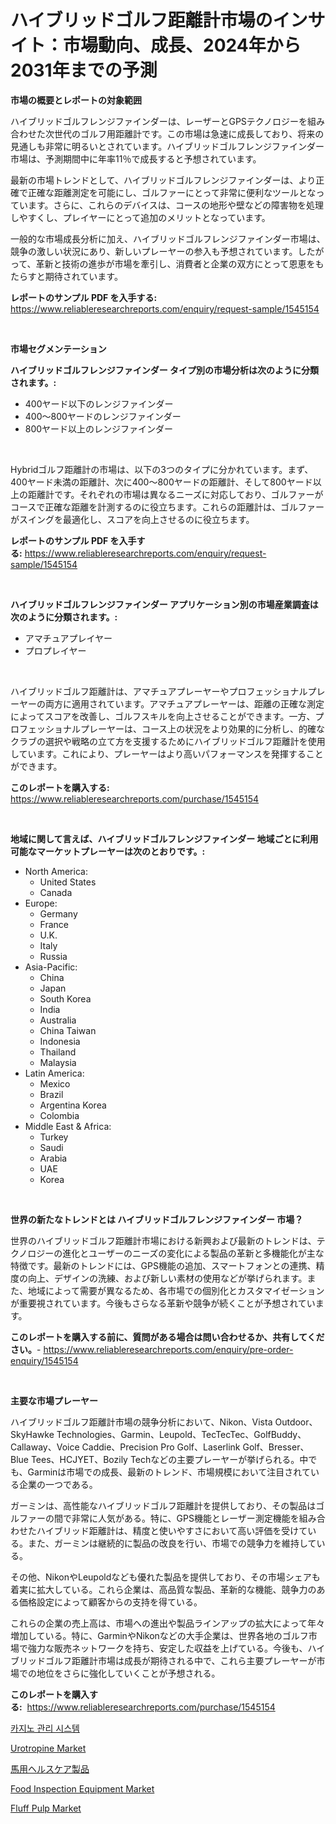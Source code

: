 <p><h1>ハイブリッドゴルフ距離計市場のインサイト：市場動向、成長、2024年から2031年までの予測</h1></p><p><strong>市場の概要とレポートの対象範囲</strong></p>
<p><p>ハイブリッドゴルフレンジファインダーは、レーザーとGPSテクノロジーを組み合わせた次世代のゴルフ用距離計です。この市場は急速に成長しており、将来の見通しも非常に明るいとされています。ハイブリッドゴルフレンジファインダー市場は、予測期間中に年率11％で成長すると予想されています。</p><p>最新の市場トレンドとして、ハイブリッドゴルフレンジファインダーは、より正確で正確な距離測定を可能にし、ゴルファーにとって非常に便利なツールとなっています。さらに、これらのデバイスは、コースの地形や壁などの障害物を処理しやすくし、プレイヤーにとって追加のメリットとなっています。</p><p>一般的な市場成長分析に加え、ハイブリッドゴルフレンジファインダー市場は、競争の激しい状況にあり、新しいプレーヤーの参入も予想されています。したがって、革新と技術の進歩が市場を牽引し、消費者と企業の双方にとって恩恵をもたらすと期待されています。</p></p>
<p><strong>レポートのサンプル PDF を入手する:</strong> <a href="https://www.reliableresearchreports.com/enquiry/request-sample/1545154">https://www.reliableresearchreports.com/enquiry/request-sample/1545154</a></p>
<p>&nbsp;</p>
<p><strong>市場セグメンテーション</strong></p>
<p><strong>ハイブリッドゴルフレンジファインダー タイプ別の市場分析は次のように分類されます。:</strong></p>
<p><ul><li>400ヤード以下のレンジファインダー</li><li>400〜800ヤードのレンジファインダー</li><li>800ヤード以上のレンジファインダー</li></ul></p>
<p>&nbsp;</p>
<p><p>Hybridゴルフ距離計の市場は、以下の3つのタイプに分かれています。まず、400ヤード未満の距離計、次に400〜800ヤードの距離計、そして800ヤード以上の距離計です。それぞれの市場は異なるニーズに対応しており、ゴルファーがコースで正確な距離を計測するのに役立ちます。これらの距離計は、ゴルファーがスイングを最適化し、スコアを向上させるのに役立ちます。</p></p>
<p><strong>レポートのサンプル PDF を入手する:</strong>&nbsp;<a href="https://www.reliableresearchreports.com/enquiry/request-sample/1545154">https://www.reliableresearchreports.com/enquiry/request-sample/1545154</a></p>
<p>&nbsp;</p>
<p><strong> ハイブリッドゴルフレンジファインダー アプリケーション別の市場産業調査は次のように分類されます。:</strong></p>
<p><ul><li>アマチュアプレイヤー</li><li>プロプレイヤー</li></ul></p>
<p>&nbsp;</p>
<p><p>ハイブリッドゴルフ距離計は、アマチュアプレーヤーやプロフェッショナルプレーヤーの両方に適用されています。アマチュアプレーヤーは、距離の正確な測定によってスコアを改善し、ゴルフスキルを向上させることができます。一方、プロフェッショナルプレーヤーは、コース上の状況をより効果的に分析し、的確なクラブの選択や戦略の立て方を支援するためにハイブリッドゴルフ距離計を使用しています。これにより、プレーヤーはより高いパフォーマンスを発揮することができます。</p></p>
<p><strong>このレポートを購入する:</strong>&nbsp; <a href="https://www.reliableresearchreports.com/purchase/1545154">https://www.reliableresearchreports.com/purchase/1545154</a></p>
<p>&nbsp;</p>
<p><strong>地域に関して言えば、ハイブリッドゴルフレンジファインダー 地域ごとに利用可能なマーケットプレーヤーは次のとおりです。:</strong></p>
<p><ul>
    <li>
        North America:
        <ul>
            <li>United States</li>
            <li>Canada</li>
        </ul>
    </li>
    <li>
        Europe:
        <ul>
            <li>Germany</li>
            <li>France</li>
            <li>U.K.</li>
            <li>Italy</li>
            <li>Russia</li>
        </ul>
    </li>
    <li>
        Asia-Pacific:
        <ul>
            <li>China</li>
            <li>Japan</li>
            <li>South Korea</li>
            <li>India</li>
            <li>Australia</li>
            <li>China Taiwan</li>
            <li>Indonesia</li>
            <li>Thailand</li>
            <li>Malaysia</li>
        </ul>
    </li>
    <li>
        Latin America:
        <ul>
            <li>Mexico</li>
            <li>Brazil</li>
            <li>Argentina Korea</li>
            <li>Colombia</li>
        </ul>
    </li>
    <li>
        Middle East & Africa:
        <ul>
            <li>Turkey</li>
            <li>Saudi</li>
            <li>Arabia</li>
            <li>UAE</li>
            <li>Korea</li>
        </ul>
    </li>
    </ul></p>
<p>&nbsp;</p>
<p><strong>世界の新たなトレンドとは ハイブリッドゴルフレンジファインダー 市場？</strong></p>
<p><p>世界のハイブリッドゴルフ距離計市場における新興および最新のトレンドは、テクノロジーの進化とユーザーのニーズの変化による製品の革新と多機能化が主な特徴です。最新のトレンドには、GPS機能の追加、スマートフォンとの連携、精度の向上、デザインの洗練、および新しい素材の使用などが挙げられます。また、地域によって需要が異なるため、各市場での個別化とカスタマイゼーションが重要視されています。今後もさらなる革新や競争が続くことが予想されています。</p></p>
<p><strong>このレポートを購入する前に、質問がある場合は問い合わせるか、共有してください。</strong>- <a href="https://www.reliableresearchreports.com/enquiry/pre-order-enquiry/1545154">https://www.reliableresearchreports.com/enquiry/pre-order-enquiry/1545154</a></p>
<p>&nbsp;</p>
<p><strong>主要な市場プレーヤー</strong></p>
<p><p>ハイブリッドゴルフ距離計市場の競争分析において、Nikon、Vista Outdoor、SkyHawke Technologies、Garmin、Leupold、TecTecTec、GolfBuddy、Callaway、Voice Caddie、Precision Pro Golf、Laserlink Golf、Bresser、Blue Tees、HCJYET、Bozily Techなどの主要プレーヤーが挙げられる。中でも、Garminは市場での成長、最新のトレンド、市場規模において注目されている企業の一つである。</p><p>ガーミンは、高性能なハイブリッドゴルフ距離計を提供しており、その製品はゴルファーの間で非常に人気がある。特に、GPS機能とレーザー測定機能を組み合わせたハイブリッド距離計は、精度と使いやすさにおいて高い評価を受けている。また、ガーミンは継続的に製品の改良を行い、市場での競争力を維持している。</p><p>その他、NikonやLeupoldなども優れた製品を提供しており、その市場シェアも着実に拡大している。これら企業は、高品質な製品、革新的な機能、競争力のある価格設定によって顧客からの支持を得ている。</p><p>これらの企業の売上高は、市場への進出や製品ラインアップの拡大によって年々増加している。特に、GarminやNikonなどの大手企業は、世界各地のゴルフ市場で強力な販売ネットワークを持ち、安定した収益を上げている。今後も、ハイブリッドゴルフ距離計市場は成長が期待される中で、これら主要プレーヤーが市場での地位をさらに強化していくことが予想される。</p></p>
<p><strong>このレポートを購入する:</strong>&nbsp;&nbsp;<a href="https://www.reliableresearchreports.com/purchase/1545154">https://www.reliableresearchreports.com/purchase/1545154</a></p>
<p><p><a href="https://github.com/vs10l4sfg5c/Market-Research-Report-List-1/blob/main/915060012904.md">카지노 관리 시스템</a></p><p><a href="https://boundless-drawbridge-702.notion.site/Urotropine-Market-Analysis-Examines-its-Scope-on-Growth-Opportunities-and-Forecasted-Trends-Spannin-e3a4caa47a54423f9f50e6e5319e0b6f">Urotropine Market</a></p><p><a href="https://github.com/cnnriuez22368/Market-Research-Report-List-1/blob/main/283356113908.md">馬用ヘルスケア製品</a></p><p><a href="https://www.linkedin.com/pulse/global-food-inspection-equipment-market-types-applications-rkxtc?trackingId=ZAkt9%2FMKXxG49e00CofNUg%3D%3D">Food Inspection Equipment Market</a></p><p><a href="https://natural-crush-b99.notion.site/Fluff-Pulp-Market-Size-Market-Trends-and-Growth-Outlook-forecasted-for-period-from-2024-to-2031-58b9f78fbb974a46be609445ebbd8151">Fluff Pulp Market</a></p></p>